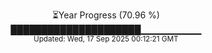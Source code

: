 <p align="center">
⏳Year Progress (70.96 %)<br>
█████████████████████▁▁▁▁▁▁▁▁▁ <br>
<sub>Updated: Wed, 17 Sep 2025 00:12:21 GMT</sub>
</p>

